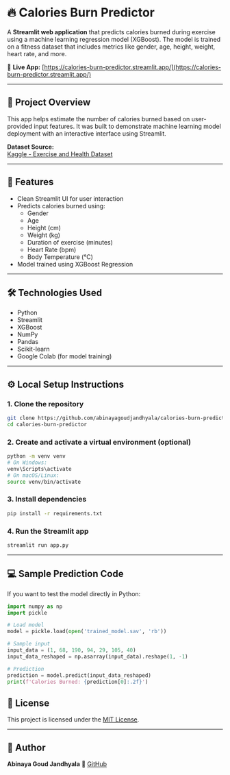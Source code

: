 # 🔥 Calories Burn Predictor

A **Streamlit web application** that predicts calories burned during exercise using a machine learning regression model (XGBoost). The model is trained on a fitness dataset that includes metrics like gender, age, height, weight, heart rate, and more.

🔗 **Live App:** [https://calories-burn-predictor.streamlit.app/](https://calories-burn-predictor.streamlit.app/)

---

## 📌 Project Overview

This app helps estimate the number of calories burned based on user-provided input features. It was built to demonstrate machine learning model deployment with an interactive interface using Streamlit.

**Dataset Source:**  
[Kaggle - Exercise and Health Dataset](https://www.kaggle.com/datasets/fmendes/fmendesdat263xdemos)

---

## 🚀 Features

- Clean Streamlit UI for user interaction
- Predicts calories burned using:
  - Gender
  - Age
  - Height (cm)
  - Weight (kg)
  - Duration of exercise (minutes)
  - Heart Rate (bpm)
  - Body Temperature (°C)
- Model trained using XGBoost Regression

---

## 🛠️ Technologies Used

- Python
- Streamlit
- XGBoost
- NumPy
- Pandas
- Scikit-learn
- Google Colab (for model training)

---

## ⚙️ Local Setup Instructions

### 1. Clone the repository

```bash
git clone https://github.com/abinayagoudjandhyala/calories-burn-predictor.git
cd calories-burn-predictor
````

### 2. Create and activate a virtual environment (optional)

```bash
python -m venv venv
# On Windows:
venv\Scripts\activate
# On macOS/Linux:
source venv/bin/activate
```

### 3. Install dependencies

```bash
pip install -r requirements.txt
```

### 4. Run the Streamlit app

```bash
streamlit run app.py
```

---

## 💻 Sample Prediction Code

If you want to test the model directly in Python:

```python
import numpy as np
import pickle

# Load model
model = pickle.load(open('trained_model.sav', 'rb'))

# Sample input
input_data = (1, 68, 190, 94, 29, 105, 40)
input_data_reshaped = np.asarray(input_data).reshape(1, -1)

# Prediction
prediction = model.predict(input_data_reshaped)
print(f'Calories Burned: {prediction[0]:.2f}')
```

## 📄 License

This project is licensed under the [MIT License](LICENSE).

---

## 👤 Author

**Abinaya Goud Jandhyala**
📎 [GitHub](https://github.com/abinayagoudjandhyala)
